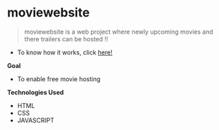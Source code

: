 # moviewebsite
> moviewebsite is a web project where newly upcoming movies and there trailers  can be hosted !!

* To know how it works, click [here!](https://femioluwadamilola.github.io/moviewebsite/public/#)

**Goal**
* To enable free movie hosting

**Technologies Used**
* HTML
* CSS
* JAVASCRIPT 


